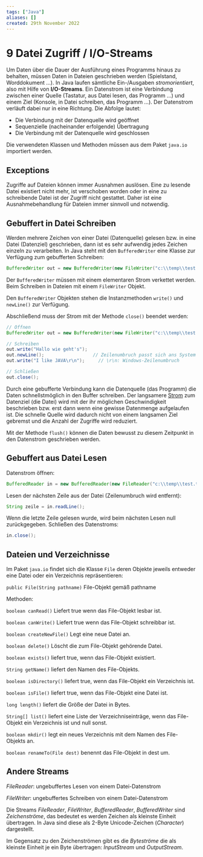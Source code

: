 ```yaml
---
tags: ["Java"]
aliases: []
created: 29th November 2022
---
```


# 9 Datei Zugriff / I/O-Streams

Um Daten über die Dauer der Ausführung eines Programms hinaus zu behalten, müssen Daten in Dateien geschrieben werden (Spielstand, Worddokument …). In Java laufen sämtliche Ein-/Ausgaben *stromorientiert*, also mit Hilfe von **I/O-Streams**. Ein Datenstrom ist eine Verbindung zwischen einer Quelle (Tastatur, aus Datei lesen, das Programm …) und einem Ziel (Konsole, in Datei schreiben, das Programm …). Der Datenstrom verläuft dabei nur in eine Richtung. Die Abfolge lautet:

- Die Verbindung mit der Datenquelle wird geöffnet
- Sequenzielle (nacheinander erfolgende) Übertragung
- Die Verbindung mit der Datenquelle wird geschlossen

Die verwendeten Klassen und Methoden müssen aus dem Paket `java.io` importiert werden.

## Exceptions

Zugriffe auf Dateien können immer Ausnahmen auslösen. Eine zu lesende Datei existiert nicht mehr, ist verschoben worden oder in eine zu schreibende Datei ist der Zugriff nicht gestattet. Daher ist eine Ausnahmebehandlung für Dateien immer sinnvoll und notwendig. 

## Gebuffert in Datei Schreiben

Werden mehrere Zeichen von einer Datei (Datenquelle) gelesen bzw. in eine Datei (Datenziel) geschrieben, dann ist es sehr aufwendig jedes Zeichen einzeln zu verarbeiten. In Java steht mit den `BufferedWriter` eine Klasse zur Verfügung zum gebufferten Schreiben:

```java
BufferedWriter out = new BufferedWriter(new FileWriter("c:\\temp\\test.txt"));	// oder "c:/temp/test.txt"
```

Der `BufferedWriter` müssen mit einem elementaren Strom verkettet werden. Beim Schreiben in Dateien mit einem `FileWriter` Objekt.

Den `BufferedWriter` Objekten stehen die Instanzmethoden `write()` und `newLine()` zur Verfügung.

Abschließend muss der Strom mit der Methode `close()` beendet werden:

```java
// Öffnen
BufferedWriter out = new BufferedWriter(new FileWriter("c:\\temp\\test.txt"));	// oder "c:/temp/test.txt"

// Schreiben
out.write("Hallo wie geht's");
out.newLine();					// Zeilenumbruch passt sich ans System an
out.write("I like JAVA\r\n");	  // \r\n: Windows-Zeilenumbruch

// Schließen
out.close();
```

Durch eine gebufferte Verbindung kann die Datenquelle (das Programm) die Daten schnellstmöglich in den Buffer schreiben. Der langsamere [Strom](../../Elektrotechnik/elektrischer%20Strom.md) zum Datenziel (die Datei) wird mit der ihr möglichen Geschwindigkeit beschrieben bzw. erst dann wenn eine gewisse Datenmenge aufgelaufen ist. Die schnelle Quelle wird dadurch nicht von einem langsamen Ziel gebremst und die Anzahl der Zugriffe wird reduziert.

Mit der Methode `flush()` können die Daten bewusst zu diesem Zeitpunkt in den Datenstrom geschrieben werden.

## Gebuffert aus Datei Lesen

Datenstrom öffnen:

```java
BufferedReader in = new BufferedReader(new FileReader("c:\\temp\\test.txt"));	// oder "c:/temp/test.txt"
```

Lesen der nächsten Zeile aus der Datei (Zeilenumbruch wird entfernt):

```java
String zeile = in.readLine();
```

Wenn die letzte Zeile gelesen wurde, wird beim nächsten Lesen null zurückgegeben. Schließen des Datenstroms:

```java
in.close();
```

## Dateien und Verzeichnisse

Im Paket `java.io` findet sich die Klasse `File` deren Objekte jeweils entweder eine Datei oder ein Verzeichnis repräsentieren:

`public File(String pathname)`	File-Objekt gemäß pathname

Methoden:

`boolean canRead()`				Liefert true wenn das File-Objekt lesbar ist.

`boolean canWrite()`				Liefert true wenn das File-Objekt schreibbar ist.

`boolean createNewFile()`			Legt eine neue Datei an.

`boolean delete()`				Löscht die zum File-Objekt gehörende Datei.

`boolean exists()`				liefert true, wenn das File-Objekt existiert.

`String getName()`				liefert den Namen des File-Objekts.

`boolean isDirectory()`			liefert true, wenn das File-Objekt ein Verzeichnis ist.

`boolean isFile()`				liefert true, wenn das File-Objekt eine Datei ist.

`long length()`					liefert die Größe der Datei in Bytes.

`String[] list()`				liefert eine Liste der Verzeichniseinträge, wenn das File-Objekt ein Verzeichnis ist und null sonst.

`boolean mkdir()`				legt ein neues Verzeichnis mit dem Namen des File-Objekts an.

`boolean renameTo(File dest)`		benennt das File-Objekt in dest um.

## Andere Streams

*FileReader*: ungebuffertes Lesen von einem Datei-Datenstrom

*FileWriter*: ungebuffertes Schreiben von einem Datei-Datenstrom

Die Streams *FileReader*, *FileWriter*, *BufferedReader*, *BufferedWriter* sind *Zeichenströme*, das bedeutet es werden Zeichen als kleinste Einheit übertragen. In Java sind diese als 2-Byte Unicode-Zeichen (*Character*) dargestellt.

Im Gegensatz zu den Zeichenströmen gibt es die *Byteströme* die als kleinste Einheit je ein Byte übertragen: *InputStream* und *OutputStream*.
